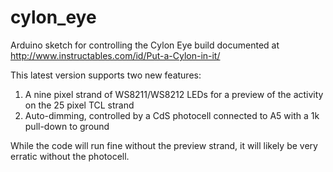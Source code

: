cylon_eye
=======

Arduino sketch for controlling the Cylon Eye build documented at http://www.instructables.com/id/Put-a-Cylon-in-it/

This latest version supports two new features:

  1. A nine pixel strand of WS8211/WS8212 LEDs for a preview of the activity on the 25 pixel TCL strand
  2. Auto-dimming, controlled by a CdS photocell connected to A5 with a 1k pull-down to ground
 
 While the code will run fine without the preview strand, it will likely be very erratic without the photocell.